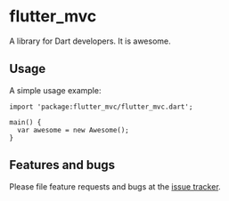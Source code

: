 # flutter_mvc

A library for Dart developers. It is awesome.

## Usage

A simple usage example:

    import 'package:flutter_mvc/flutter_mvc.dart';

    main() {
      var awesome = new Awesome();
    }

## Features and bugs

Please file feature requests and bugs at the [issue tracker][tracker].

[tracker]: http://example.com/issues/replaceme
